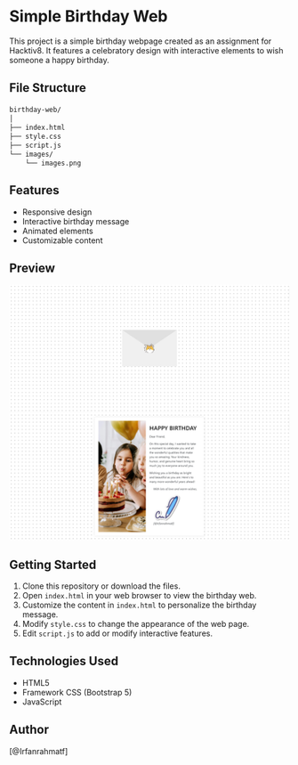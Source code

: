 # Simple Birthday Web

This project is a simple birthday webpage created as an assignment for Hacktiv8. It features a celebratory design with interactive elements to wish someone a happy birthday.

## File Structure

```
birthday-web/
│
├── index.html
├── style.css
├── script.js
└── images/
    └── images.png
```

## Features

- Responsive design
- Interactive birthday message
- Animated elements
- Customizable content

## Preview

![Birthday Web Preview](./images//screencapture-127-0-0-1-5500-index-html-2024-09-19-21_05_07.png)
![Birthday Web Preview](./images/screencapture-127-0-0-1-5500-index-html-2024-09-19-21_05_42.png)

## Getting Started

1. Clone this repository or download the files.
2. Open `index.html` in your web browser to view the birthday web.
3. Customize the content in `index.html` to personalize the birthday message.
4. Modify `style.css` to change the appearance of the web page.
5. Edit `script.js` to add or modify interactive features.


## Technologies Used

- HTML5
- Framework CSS (Bootstrap 5)
- JavaScript

## Author

[@Irfanrahmatf]

